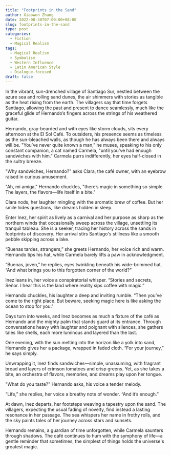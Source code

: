```yaml
---
title: "Footprints in the Sand"
author: Xiaowen Zhang
date: 2022-08-30T07:00:00+08:00
slug: footprints-in-the-sand
type: post
categories:
  - Fiction
  - Magical Realism
tags:
  - Magical Realism
  - Symbolism
  - Western Influence
  - Latin American Style
  - Dialogue-focused
draft: false
---
```


In the vibrant, sun-drenched village of Santiago Sur, nestled between the azure sea and rolling sand dunes, the air shimmers with stories as tangible as the heat rising from the earth. The villagers say that time forgets Santiago, allowing the past and present to dance seamlessly, much like the graceful glide of Hernando’s fingers across the strings of his weathered guitar.

Hernando, gray-bearded and with eyes like storm clouds, sits every afternoon at the El Sol Café. To outsiders, his presence seems as timeless as the sun-bleached walls, as though he has always been there and always will be. "You’ve never quite known a man," he muses, speaking to his only constant companion, a cat named Carmela, "until you’ve had enough sandwiches with him." Carmela purrs indifferently, her eyes half-closed in the sultry breeze.

"Why sandwiches, Hernando?" asks Clara, the café owner, with an eyebrow raised in curious amusement.

"Ah, mi amiga," Hernando chuckles, "there’s magic in something so simple. The layers, the flavors—life itself in a bite."

Clara nods, her laughter mingling with the aromatic brew of coffee. But her smile hides questions, like dreams hidden in sleep.

Enter Inez, her spirit as lively as a carnival and her purpose as sharp as the northern winds that occasionally sweep across the village, unsettling its tranquil tableau. She is a seeker, tracing her history across the sands in footprints of discovery. Her arrival stirs Santiago's stillness like a smooth pebble skipping across a lake.

“Buenas tardes, strangers,” she greets Hernando, her voice rich and warm. Hernando tips his hat, while Carmela barely lifts a paw in acknowledgment.

“Buenas, joven,” he replies, eyes twinkling beneath his wide-brimmed hat. “And what brings you to this forgotten corner of the world?”

Inez leans in, her voice a conspiratorial whisper. “Stories and secrets, Señor. I hear this is the land where reality sips coffee with magic.”

Hernando chuckles, his laughter a deep and inviting rumble. “Then you’ve come to the right place. But beware, seeking magic here is like asking the ocean to stop for you."

Days turn into weeks, and Inez becomes as much a fixture of the café as Hernando and the mighty palm that stands guard at its entrance. Through conversations heavy with laughter and poignant with silences, she gathers tales like shells, each more luminous and layered than the last.

One evening, with the sun melting into the horizon like a yolk into sand, Hernando gives her a package, wrapped in faded cloth. “For your journey,” he says simply.

Unwrapping it, Inez finds sandwiches—simple, unassuming, with fragrant bread and layers of crimson tomatoes and crisp greens. Yet, as she takes a bite, an orchestra of flavors, memories, and dreams play upon her tongue.

"What do you taste?" Hernando asks, his voice a tender melody.

“Life,” she replies, her voice a breathy note of wonder. “And it’s enough.”

At dawn, Inez departs, her footsteps weaving a tapestry upon the sand. The villagers, expecting the usual fading of novelty, find instead a lasting resonance in her passage. The sea whispers her name in frothy rolls, and the sky paints tales of her journey across stars and sunsets.

Hernando remains, a guardian of time unforgotten, while Carmela saunters through shadows. The café continues to hum with the symphony of life—a gentle reminder that sometimes, the simplest of things holds the universe's greatest magic.